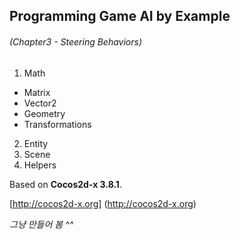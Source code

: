 ## Programming Game AI by Example 
###### (Chapter3 - Steering Behaviors)

1. Math
  * Matrix
  * Vector2
  * Geometry
  * Transformations
2. Entity
3. Scene
4. Helpers

Based on **Cocos2d-x 3.8.1**.

[http://cocos2d-x.org] (http://cocos2d-x.org)


*그냥 만들어 봄 ^^*
